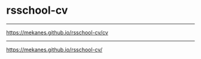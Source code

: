 # rsschool-cv
***
https://mekanes.github.io/rsschool-cv/cv
***
https://mekanes.github.io/rsschool-cv/

